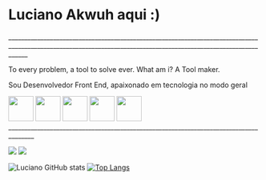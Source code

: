 <h1>Luciano Akwuh aqui :)</h1> 
__________________________________________________________________________________________________________________________________________________________________
<p>To every problem, a tool to solve ever. What am i? A Tool maker.</p>

<p>Sou Desenvolvedor Front End, apaixonado em tecnologia no modo geral</p>


<div style= "display:inline" >
<img width='50'  src="https://cdn.jsdelivr.net/gh/devicons/devicon/icons/javascript/javascript-original.svg" />
<img width='50' src="https://cdn.jsdelivr.net/gh/devicons/devicon/icons/react/react-original.svg" />
<img width='50' src="https://cdn.jsdelivr.net/gh/devicons/devicon/icons/css3/css3-original.svg" />
<img width='50' src="https://cdn.jsdelivr.net/gh/devicons/devicon/icons/html5/html5-original.svg" />
<img width='50' src="https://cdn.jsdelivr.net/gh/devicons/devicon/icons/typescript/typescript-original.svg" />
</div>
______________________________________________________________________________________


<div style= "display:inline" ><br>
          
<a href="https://www.linkedin.com/in/luciano-shukwuemeka-akwuh-ezeta-8a0840155/"><img src="https://img.shields.io/badge/linkedin-%230077B5.svg?style=for-the-badge&logo=linkedin&logoColor=white"></a>
<a href="mailto:lucianoae93@gmail.com.br"><img src="https://img.shields.io/badge/Gmail-D14836?style=for-the-badge&logo=gmail&logoColor=white"></a>
</div>         

![Luciano GitHub stats](https://github-readme-stats.vercel.app/api?username=LuakezDev&show_icons=true&theme=transparent)
[![Top Langs](https://github-readme-stats.vercel.app/api/top-langs/?username=LuakezDev)](https://github.com/LuakezDev/github-readme-stats)
          
         
          

<!--
**LuakezDev/LuakezDev** is a ✨ _special_ ✨ repository because its `README.md` (this file) appears on your GitHub profile.

Here are some ideas to get you started:

- 🔭 I’m currently working on ...
- 🌱 I’m currently learning ...
- 👯 I’m looking to collaborate on ...
- 🤔 I’m looking for help with ...
- 💬 Ask me about ...
- 📫 How to reach me: ...
- 😄 Pronouns: ...
- ⚡ Fun fact: ...
-->

